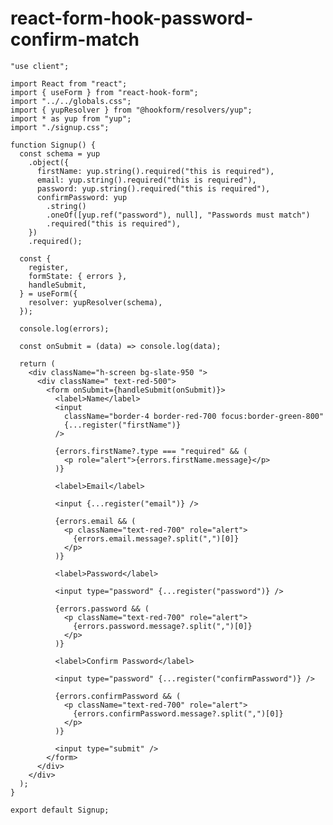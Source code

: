 # react-form-hook-password-confirm-match

    "use client";
    
    import React from "react";
    import { useForm } from "react-hook-form";
    import "../../globals.css";
    import { yupResolver } from "@hookform/resolvers/yup";
    import * as yup from "yup";
    import "./signup.css";
    
    function Signup() {
      const schema = yup
        .object({
          firstName: yup.string().required("this is required"),
          email: yup.string().required("this is required"),
          password: yup.string().required("this is required"),
          confirmPassword: yup
            .string()
            .oneOf([yup.ref("password"), null], "Passwords must match")
            .required("this is required"),
        })
        .required();
    
      const {
        register,
        formState: { errors },
        handleSubmit,
      } = useForm({
        resolver: yupResolver(schema),
      });
    
      console.log(errors);
    
      const onSubmit = (data) => console.log(data);
    
      return (
        <div className="h-screen bg-slate-950 ">
          <div className=" text-red-500">
            <form onSubmit={handleSubmit(onSubmit)}>
              <label>Name</label>
              <input
                className="border-4 border-red-700 focus:border-green-800"
                {...register("firstName")}
              />
    
              {errors.firstName?.type === "required" && (
                <p role="alert">{errors.firstName.message}</p>
              )}
    
              <label>Email</label>
    
              <input {...register("email")} />
    
              {errors.email && (
                <p className="text-red-700" role="alert">
                  {errors.email.message?.split(",")[0]}
                </p>
              )}
    
              <label>Password</label>
    
              <input type="password" {...register("password")} />
    
              {errors.password && (
                <p className="text-red-700" role="alert">
                  {errors.password.message?.split(",")[0]}
                </p>
              )}
    
              <label>Confirm Password</label>
    
              <input type="password" {...register("confirmPassword")} />
    
              {errors.confirmPassword && (
                <p className="text-red-700" role="alert">
                  {errors.confirmPassword.message?.split(",")[0]}
                </p>
              )}
    
              <input type="submit" />
            </form>
          </div>
        </div>
      );
    }
    
    export default Signup;
